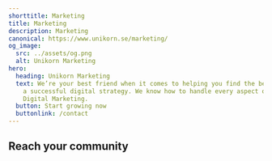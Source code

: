```yaml
---
shorttitle: Marketing
title: Marketing
description: Marketing
canonical: https://www.unikorn.se/marketing/
og_image:
  src: ../assets/og.png
  alt: Unikorn Marketing
hero:
  heading: Unikorn Marketing
  text: We’re your best friend when it comes to helping you find the best path to
    a successful digital strategy. We know how to handle every aspect of your
    Digital Marketing.
  button: Start growing now
  buttonlink: /contact
---
```

## Reach your community
